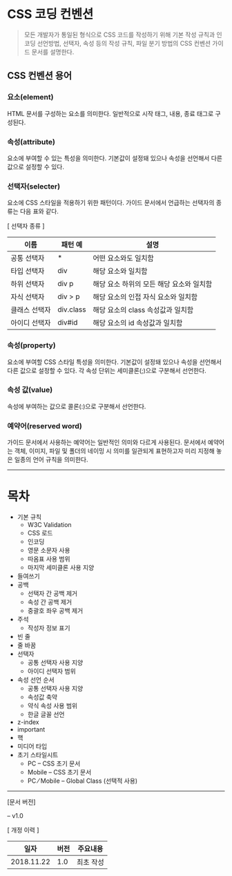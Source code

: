 # CSS 코딩 컨벤션
> 모든 개발자가 통일된 형식으로 CSS 코드를 작성하기 위해 기본 작성 규칙과 인코딩 선언방법, 선택자, 속성 등의 작성 규칙, 파일 분기 방법의 CSS 컨벤션 가이드 문서를 설명한다.

## CSS 컨벤션 용어

### 요소(element)
HTML 문서를 구성하는 요소를 의미한다. 일반적으로 시작 태그, 내용, 종료 태그로 구성된다.

### 속성(attribute)
요소에 부여할 수 있는 특성을 의미한다. 기본값이 설정돼 있으나 속성을 선언해서 다른 값으로 설정할 수 있다.

### 선택자(selecter)
요소에 CSS 스타일을 적용하기 위한 패턴이다. 가이드 문서에서 언급하는 선택자의 종류는 다음 표와 같다.

[ 선택자 종류 ]

| **이름** | **패턴 예** | **설명** |
| --- | --- | --- |
| 공통 선택자 | * | 어떤 요소와도 일치함 |
| 타입 선택자 | div | 해당 요소와 일치함 |
| 하위 선택자 | div p | 해당 요소 하위의 모든 해당 요소와 일치함 |
| 자식 선택자 | div > p | 해당 요소의 인접 자식 요소와 일치함 |
| 클래스 선택자 | div.class	| 해당 요소의 class 속성값과 일치함 |
| 아이디 선택자 | div#id | 해당 요소의 id 속성값과 일치함 |

### 속성(property)
요소에 부여할 CSS 스타일 특성을 의미한다. 기본값이 설정돼 있으나 속성을 선언해서 다른 값으로 설정할 수 있다. 각 속성 단위는 세미클론(;)으로 구분해서 선언한다.

### 속성 값(value)
속성에 부여하는 값으로 콜론(:)으로 구분해서 선언한다.

### 예약어(reserved word)
가이드 문서에서 사용하는 예약어는 일반적인 의미와 다르게 사용된다. 문서에서 예약어는 객체, 이미지, 파일 및 폴더의 네이밍 시 의미를 일관되게 표현하고자 미리 지정해 놓은 일종의 언어 규칙을 의미한다.

- - -

# 목차
* 기본 규칙
    * W3C Validation
    * CSS 로드
    * 인코딩
    * 영문 소문자 사용
    * 따옴표 사용 범위
    * 마지막 세미클론 사용 지양
* 들여쓰기
* 공백
    * 선택자 간 공백 제거
    * 속성 간 공백 제거
    * 중괄호 좌우 공백 제거
* 주석
    * 작성자 정보 표기
* 빈 줄
* 줄 바꿈
* 선택자
    * 공통 선택자 사용 지양
    * 아이디 선택자 범위
* 속성 선언 순서
    * 공통 선택자 사용 지양
    * 속성값 축약
    * 약식 속성 사용 범위
    * 한글 글꼴 선언
* z-index
* important
* 핵
* 미디어 타입
* 초기 스타일시트
    * PC – CSS 초기 문서
    * Mobile – CSS 초기 문서
    * PC ⁄ Mobile – Global Class (선택적 사용)

- - -

[문서 버전]

– v1.0

[ 개정 이력 ]

| **일자** | **버전** | **주요내용** |
| --- | --- | --- |
| 2018.11.22 | 1.0 | 최초 작성 |